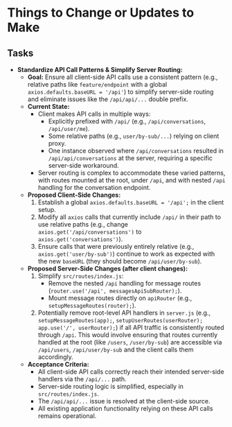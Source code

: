 # Things to Change or Updates to Make

## Tasks

- **Standardize API Call Patterns & Simplify Server Routing:**
    - **Goal:** Ensure all client-side API calls use a consistent pattern (e.g., relative paths like `feature/endpoint` with a global `axios.defaults.baseURL = '/api'`) to simplify server-side routing and eliminate issues like the `/api/api/...` double prefix.
    - **Current State:**
        - Client makes API calls in multiple ways:
            - Explicitly prefixed with `/api/` (e.g., `/api/conversations`, `/api/user/me`).
            - Some relative paths (e.g., `user/by-sub/...`) relying on client proxy.
            - One instance observed where `/api/conversations` resulted in `/api/api/conversations` at the server, requiring a specific server-side workaround.
        - Server routing is complex to accommodate these varied patterns, with routes mounted at the root, under `/api`, and with nested `/api` handling for the conversation endpoint.
    - **Proposed Client-Side Changes:**
        1.  Establish a global `axios.defaults.baseURL = '/api';` in the client setup.
        2.  Modify all `axios` calls that currently include `/api/` in their path to use relative paths (e.g., change `axios.get('/api/conversations')` to `axios.get('conversations')`).
        3.  Ensure calls that were previously entirely relative (e.g., `axios.get('user/by-sub')`) continue to work as expected with the new `baseURL` (they should become `/api/user/by-sub`).
    - **Proposed Server-Side Changes (after client changes):**
        1.  Simplify `src/routes/index.js`:
            - Remove the nested `/api` handling for message routes (`router.use('/api', messagesApiSubRouter);`).
            - Mount message routes directly on `apiRouter` (e.g., `setupMessageRoutes(router);`).
        2.  Potentially remove root-level API handlers in `server.js` (e.g., `setupMessageRoutes(app);`, `setupUserRoutes(userRouter); app.use('/', userRouter);`) if all API traffic is consistently routed through `/api`. This would involve ensuring that routes currently handled at the root (like `/users`, `/user/by-sub`) are accessible via `/api/users`, `/api/user/by-sub` and the client calls them accordingly.
    - **Acceptance Criteria:**
        - All client-side API calls correctly reach their intended server-side handlers via the `/api/...` path.
        - Server-side routing logic is simplified, especially in `src/routes/index.js`.
        - The `/api/api/...` issue is resolved at the client-side source.
        - All existing application functionality relying on these API calls remains operational. 